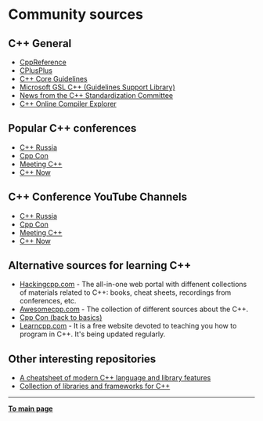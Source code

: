 # Community sources

## C++ General

- [CppReference](https://en.cppreference.com)
- [CPlusPlus](https://www.cplusplus.com/reference)
- [C++ Core Guidelines](https://isocpp.github.io/CppCoreGuidelines/CppCoreGuidelines)
- [Microsoft GSL C++ (Guidelines Support Library)](https://github.com/microsoft/GSL)
- [News from the C++ Standardization Committee](https://isocpp.org/)
- [C++ Online Compiler Explorer](https://gcc.godbolt.org)

## Popular C++ conferences 

- [C++ Russia](https://cppconf.ru/en)
- [Cpp Con](https://cppcon.org/)
- [Meeting C++](https://meetingcpp.com/)
- [C++ Now](https://cppnow.org/)

## C++ Conference YouTube Channels

- [C++ Russia](https://www.youtube.com/channel/UCJ9v015sPgEi0jJXe_zanjA)
- [Cpp Con](https://www.youtube.com/user/CppCon)
- [Meeting C++](https://www.youtube.com/user/MeetingCPP)
- [C++ Now](https://www.youtube.com/user/BoostCon)

## Alternative sources for learning C++

- [Hackingcpp.com](https://hackingcpp.com/index.html) - The all-in-one web portal with diffenent collections of materials related to C++: books, cheat sheets, recordings from conferences, etc.
- [Awesomecpp.com](https://awesomecpp.com) - The collection of different sources about the C++. 
- [Cpp Con (back to basics)](https://www.youtube.com/playlist?list=PLHTh1InhhwT5o3GwbFYy3sR7HDNRA353e)
- [Learncpp.com](https://www.learncpp.com/) - It is a free website devoted to teaching you how to program in C++. It's being updated regularly.

## Other interesting repositories

- [A cheatsheet of modern C++ language and library features](https://github.com/AnthonyCalandra/modern-cpp-features)
- [Collection of libraries and frameworks for C++](https://github.com/fffaraz/awesome-cpp)

---

[**To main page**](../README.md)
